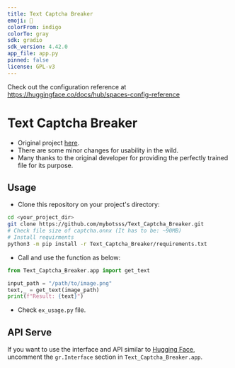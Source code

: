 ```yaml
---
title: Text Captcha Breaker
emoji: 🏃
colorFrom: indigo
colorTo: gray
sdk: gradio
sdk_version: 4.42.0
app_file: app.py
pinned: false
license: GPL-v3
---
```


Check out the configuration reference at https://huggingface.co/docs/hub/spaces-config-reference

# Text Captcha Breaker

- Original project [here](https://huggingface.co/spaces/docparser/Text_Captcha_breaker/tree/main).
- There are some minor changes for usability in the wild.
- Many thanks to the original developer for providing the perfectly trained file for its purpose.

## Usage

- Clone this repository on your project's directory:

```bash
cd <your_project_dir>
git clone https://github.com/mybotsss/Text_Captcha_Breaker.git
# Check file size of captcha.onnx (It has to be: ~90MB)
# Install requirments
python3 -m pip install -r Text_Captcha_Breaker/requirements.txt
```

- Call and use the function as below:

```python
from Text_Captcha_Breaker.app import get_text

input_path = "/path/to/image.png"
text,_ = get_text(image_path)
print(f"Result: {text}")
```

- Check `ex_usage.py` file.

## API Serve

If you want to use the interface and API similar to [Hugging Face](https://huggingface.co/spaces/docparser/Text_Captcha_breaker), uncomment the `gr.Interface` section in `Text_Captcha_Breaker.app`.
